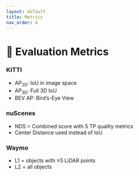 ```yaml
---
layout: default
title: Metrics
nav_order: 4
---
```


# 🧪 Evaluation Metrics

### KITTI
- AP<sub>2D</sub>: IoU in image space
- AP<sub>3D</sub>: Full 3D IoU
- BEV AP: Bird’s-Eye View

### nuScenes
- NDS = Combined score with 5 TP quality metrics
- Center Distance used instead of IoU

### Waymo
- L1 = objects with ≥5 LiDAR points
- L2 = all objects
